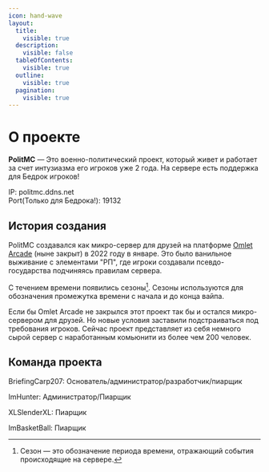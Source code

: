 ```yaml
---
icon: hand-wave
layout:
  title:
    visible: true
  description:
    visible: false
  tableOfContents:
    visible: true
  outline:
    visible: true
  pagination:
    visible: true
---
```


# О проекте

**PolitMC** — Это военно-политический проект, который живет и работает за счет интузиазма его игроков уже 2 года. На сервере есть поддержка для Бедрок игроков!

IP: politmc.ddns.net\
Port(Только для Бедрока!): 19132



## &#x20;                                        История создания

PolitMC создавался как микро-сервер для друзей на платформе [Omlet Arcade](https://omlet-arcade-ru.com/) (ныне закрыт) в 2022 году в январе. Это было ванильное выживание с элементами "РП", где игроки создавали псевдо-государства подчиняясь правилам сервера.&#x20;

C течением времени появились сезоны[^1]. Сезоны используются для обозначения промежутка времени с начала и до конца вайпа.

Если бы Omlet Arcade не закрылся этот проект так бы и остался микро-сервером для друзей. Но новые условия заставили подстраиваться под требования игроков. Сейчас проект представляет из себя немного сырой сервер с наработанным комьюнити из более чем 200 человек.



## &#x20;                                        Команда проекта

BriefingCarp207: Основатель/администратор/разработчик/пиарщик

ImHunter: Администратор/Пиарщик

XLSlenderXL: Пиарщик

ImBasketBall: Пиарщик

[^1]: Сезон — это обозначение периода времени, отражающий события происходящие на сервере.
